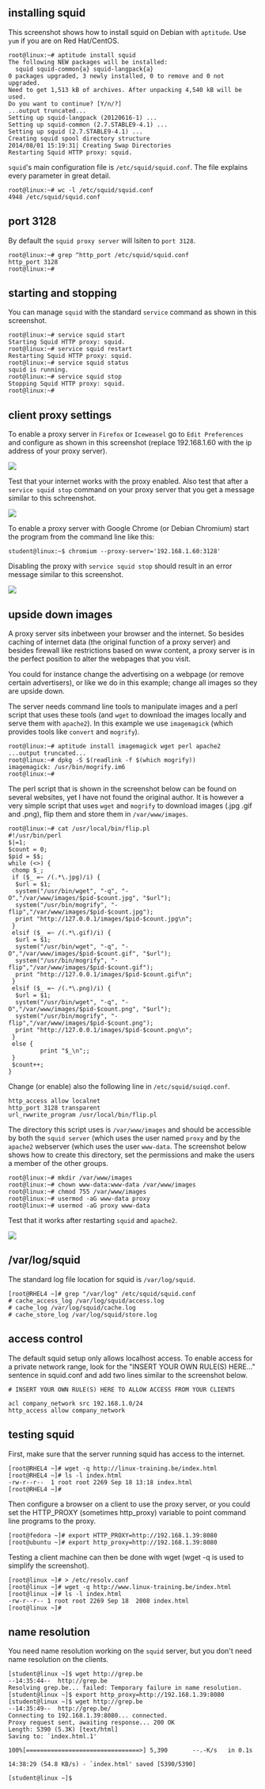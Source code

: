 ## installing squid

This screenshot shows how to install squid on Debian with `aptitude`.
Use `yum` if you are on Red Hat/CentOS.

    root@linux:~# aptitude install squid
    The following NEW packages will be installed:
      squid squid-common{a} squid-langpack{a}
    0 packages upgraded, 3 newly installed, 0 to remove and 0 not upgraded.
    Need to get 1,513 kB of archives. After unpacking 4,540 kB will be used.
    Do you want to continue? [Y/n/?]
    ...output truncated...
    Setting up squid-langpack (20120616-1) ...
    Setting up squid-common (2.7.STABLE9-4.1) ...
    Setting up squid (2.7.STABLE9-4.1) ...
    Creating squid spool directory structure
    2014/08/01 15:19:31| Creating Swap Directories
    Restarting Squid HTTP proxy: squid.

`squid`'s main configuration file is
`/etc/squid/squid.conf`. The file explains every parameter
in great detail.

    root@linux:~# wc -l /etc/squid/squid.conf
    4948 /etc/squid/squid.conf

## port 3128

By default the `squid proxy server` will lsiten to `port 3128`.

    root@linux:~# grep ^http_port /etc/squid/squid.conf
    http_port 3128
    root@linux:~#

## starting and stopping

You can manage `squid` with the standard `service` command as shown in
this screenshot.

    root@linux:~# service squid start
    Starting Squid HTTP proxy: squid.
    root@linux:~# service squid restart
    Restarting Squid HTTP proxy: squid.
    root@linux:~# service squid status
    squid is running.
    root@linux:~# service squid stop
    Stopping Squid HTTP proxy: squid.
    root@linux:~#

## client proxy settings

To enable a proxy server in `Firefox` or `Iceweasel` go to
`Edit Preferences` and configure as shown in this screenshot (replace
192.168.1.60 with the ip address of your proxy server).

![](assets/proxy_firefoxsettings.png)

Test that your internet works with the proxy enabled. Also test that
after a `service squid stop` command on your proxy server that you get a
message similar to this schreenshot.

![](assets/firefox_noproxy.png)

To enable a proxy server with Google Chrome (or Debian Chromium) start
the program from the command line like this:

    student@linux:~$ chromium --proxy-server='192.168.1.60:3128'

Disabling the proxy with `service squid stop` should result in an error
message similar to this screenshot.

![](assets/chromium_noproxy.png)

## upside down images

A proxy server sits inbetween your browser and the internet. So besides
caching of internet data (the original function of a proxy server) and
besides firewall like restrictions based on www content, a proxy server
is in the perfect position to alter the webpages that you visit.

You could for instance change the advertising on a webpage (or remove
certain advertisers), or like we do in this example; change all images
so they are upside down.

The server needs command line tools to manipulate images and a perl
script that uses these tools (and `wget` to download the images locally
and serve them with `apache2`). In this example we use `imagemagick`
(which provides tools like `convert` and `mogrify`).

    root@linux:~# aptitude install imagemagick wget perl apache2
    ...output truncated...
    root@linux:~# dpkg -S $(readlink -f $(which mogrify))
    imagemagick: /usr/bin/mogrify.im6
    root@linux:~#

The perl script that is shown in the screenshot below can be found on
several websites, yet I have not found the original author. It is
however a very simple script that uses `wget` and `mogrify` to download
images (.jpg .gif and .png), flip them and store them in
`/var/www/images`.

    root@linux:~# cat /usr/local/bin/flip.pl
    #!/usr/bin/perl
    $|=1;
    $count = 0;
    $pid = $$;
    while (<>) {
     chomp $_;
     if ($_ =~ /(.*\.jpg)/i) {
      $url = $1;
      system("/usr/bin/wget", "-q", "-O","/var/www/images/$pid-$count.jpg", "$url");
      system("/usr/bin/mogrify", "-flip","/var/www/images/$pid-$count.jpg");
      print "http://127.0.0.1/images/$pid-$count.jpg\n";
     }
     elsif ($_ =~ /(.*\.gif)/i) {
      $url = $1;
      system("/usr/bin/wget", "-q", "-O","/var/www/images/$pid-$count.gif", "$url");
      system("/usr/bin/mogrify", "-flip","/var/www/images/$pid-$count.gif");
      print "http://127.0.0.1/images/$pid-$count.gif\n";
     }
     elsif ($_ =~ /(.*\.png)/i) {
      $url = $1;
      system("/usr/bin/wget", "-q", "-O","/var/www/images/$pid-$count.png", "$url");
      system("/usr/bin/mogrify", "-flip","/var/www/images/$pid-$count.png");
      print "http://127.0.0.1/images/$pid-$count.png\n";
     }
     else {
             print "$_\n";;
     }
     $count++;
    }

Change (or enable) also the following line in `/etc/squid/suiqd.conf`.

    http_access allow localnet
    http_port 3128 transparent
    url_rwwrite_program /usr/local/bin/flip.pl

The directory this script uses is `/var/www/images` and should be
accessible by both the `squid server` (which uses the user named `proxy`
and by the `apache2` webserver (which uses the user `www-data`. The
screenshot below shows how to create this directory, set the permissions
and make the users a member of the other groups.

    root@linux:~# mkdir /var/www/images
    root@linux:~# chown www-data:www-data /var/www/images
    root@linux:~# chmod 755 /var/www/images
    root@linux:~# usermod -aG www-data proxy
    root@linux:~# usermod -aG proxy www-data

Test that it works after restarting `squid` and `apache2`.

![](assets/proxy_upsidedown_xkcd.png)

## /var/log/squid

The standard log file location for squid is
`/var/log/squid`.

    [root@RHEL4 ~]# grep "/var/log" /etc/squid/squid.conf
    # cache_access_log /var/log/squid/access.log
    # cache_log /var/log/squid/cache.log
    # cache_store_log /var/log/squid/store.log

## access control

The default squid setup only allows localhost access. To enable access
for a private network range, look for the \"INSERT YOUR OWN RULE(S)
HERE...\" sentence in squid.conf and add two lines similar to the
screenshot below.

    # INSERT YOUR OWN RULE(S) HERE TO ALLOW ACCESS FROM YOUR CLIENTS

    acl company_network src 192.168.1.0/24
    http_access allow company_network

## testing squid

First, make sure that the server running squid has access to the
internet.

    [root@RHEL4 ~]# wget -q http://linux-training.be/index.html
    [root@RHEL4 ~]# ls -l index.html 
    -rw-r--r--  1 root root 2269 Sep 18 13:18 index.html
    [root@RHEL4 ~]#

Then configure a browser on a client to use the proxy server, or you
could set the HTTP_PROXY (sometimes http_proxy) variable to point
command line programs to the proxy.

    [root@fedora ~]# export HTTP_PROXY=http://192.168.1.39:8080
    [root@ubuntu ~]# export http_proxy=http://192.168.1.39:8080

Testing a client machine can then be done with wget (wget -q is used to
simplify the screenshot).

    [root@linux ~]# > /etc/resolv.conf
    [root@linux ~]# wget -q http://www.linux-training.be/index.html
    [root@linux ~]# ls -l index.html 
    -rw-r--r-- 1 root root 2269 Sep 18  2008 index.html
    [root@linux ~]#

## name resolution

You need name resolution working on the `squid` server, but you don't
need name resolution on the clients.

    [student@linux ~]$ wget http://grep.be
    --14:35:44--  http://grep.be
    Resolving grep.be... failed: Temporary failure in name resolution.
    [student@linux ~]$ export http_proxy=http://192.168.1.39:8080
    [student@linux ~]$ wget http://grep.be
    --14:35:49--  http://grep.be/
    Connecting to 192.168.1.39:8080... connected.
    Proxy request sent, awaiting response... 200 OK
    Length: 5390 (5.3K) [text/html]
    Saving to: `index.html.1'

    100%[================================>] 5,390       --.-K/s   in 0.1s

    14:38:29 (54.8 KB/s) - `index.html' saved [5390/5390]

    [student@linux ~]$

